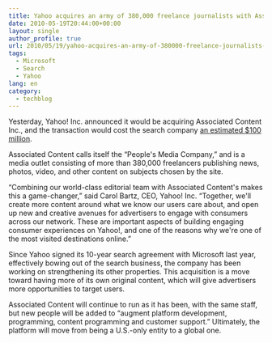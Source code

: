 ```yaml
---
title: Yahoo acquires an army of 380,000 freelance journalists with Associated Content buy
date: 2010-05-19T20:44:00+00:00
layout: single
author_profile: true
url: 2010/05/19/yahoo-acquires-an-army-of-380000-freelance-journalists-with-associated-content-buy/
tags:
  - Microsoft
  - Search
  - Yahoo
lang: en
category: 
  - techblog
---
```

Yesterday, Yahoo! Inc. announced it would be acquiring Associated Content Inc., and the transaction would cost the search company [an estimated $100 million](http://techcrunch.com/2010/05/18/yahoo-associated-content/). 

Associated Content calls itself the “People's Media Company,” and is a media outlet consisting of more than 380,000 freelancers publishing news, photos, video, and other content on subjects chosen by the site. 

“Combining our world-class editorial team with Associated Content's makes this a game-changer,” said Carol Bartz, CEO, Yahoo! Inc. “Together, we'll create more content around what we know our users care about, and open up new and creative avenues for advertisers to engage with consumers across our network. These are important aspects of building engaging consumer experiences on Yahoo!, and one of the reasons why we're one of the most visited destinations online.” 

Since Yahoo signed its 10-year search agreement with Microsoft last year, effectively bowing out of the search business, the company has been working on strengthening its other properties. This acquisition is a move toward having more of its own original content, which will give advertisers more opportunities to target users. 

Associated Content will continue to run as it has been, with the same staff, but new people will be added to “augment platform development, programming, content programming and customer support.” Ultimately, the platform will move from being a U.S.-only entity to a global one.